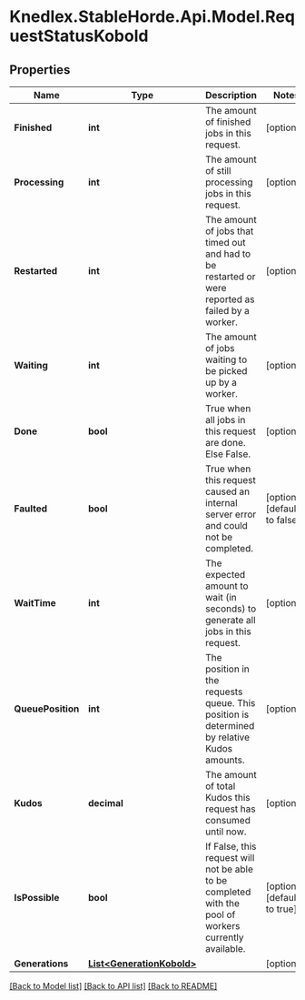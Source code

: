# Knedlex.StableHorde.Api.Model.RequestStatusKobold

## Properties

Name | Type | Description | Notes
------------ | ------------- | ------------- | -------------
**Finished** | **int** | The amount of finished jobs in this request. | [optional] 
**Processing** | **int** | The amount of still processing jobs in this request. | [optional] 
**Restarted** | **int** | The amount of jobs that timed out and had to be restarted or were reported as failed by a worker. | [optional] 
**Waiting** | **int** | The amount of jobs waiting to be picked up by a worker. | [optional] 
**Done** | **bool** | True when all jobs in this request are done. Else False. | [optional] 
**Faulted** | **bool** | True when this request caused an internal server error and could not be completed. | [optional] [default to false]
**WaitTime** | **int** | The expected amount to wait (in seconds) to generate all jobs in this request. | [optional] 
**QueuePosition** | **int** | The position in the requests queue. This position is determined by relative Kudos amounts. | [optional] 
**Kudos** | **decimal** | The amount of total Kudos this request has consumed until now. | [optional] 
**IsPossible** | **bool** | If False, this request will not be able to be completed with the pool of workers currently available. | [optional] [default to true]
**Generations** | [**List&lt;GenerationKobold&gt;**](GenerationKobold.md) |  | [optional] 

[[Back to Model list]](../README.md#documentation-for-models) [[Back to API list]](../README.md#documentation-for-api-endpoints) [[Back to README]](../README.md)

